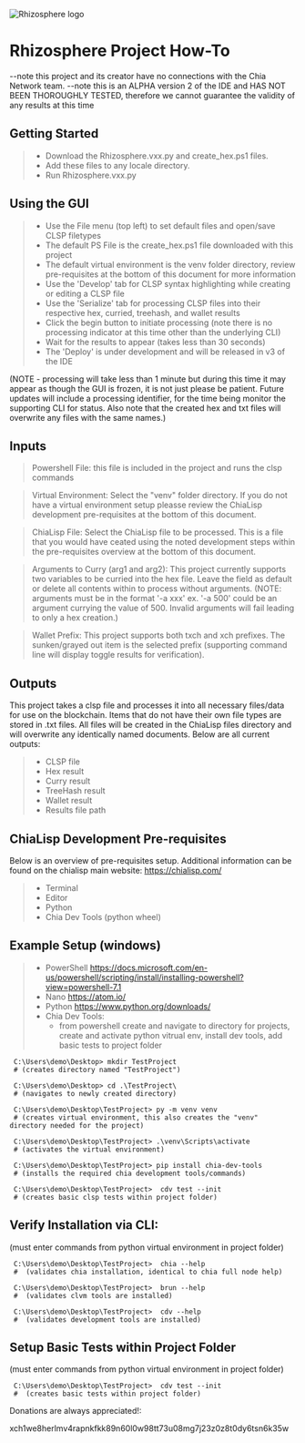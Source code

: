 ![Rhizosphere logo](https://user-images.githubusercontent.com/48610606/135378714-0037a053-af4f-48ce-ad3b-50c7f8ca2cc1.png)

 <h1>Rhizosphere Project How-To</h1>

 --note this project and its creator have no connections with the Chia Network team.
 --note this is an ALPHA version 2 of the IDE and HAS NOT BEEN THOROUGHLY TESTED, therefore we cannot guarantee the validity of any results at this time


<h2>Getting Started</h2>

> - Download the Rhizosphere.vxx.py and create_hex.ps1 files.
> - Add these files to any locale directory.
> - Run Rhizosphere.vxx.py

<h2>Using the GUI</h2>

> - Use the File menu (top left) to set default files and open/save CLSP filetypes
> - The default PS File is the create_hex.ps1 file downloaded with this project
> - The default virtual environment is the venv folder directory, review pre-requisites at the bottom of this document for more information
> - Use the 'Develop' tab for CLSP syntax highlighting while creating or editing a CLSP file
> - Use the 'Serialize' tab for processing CLSP files into their respective hex, curried, treehash, and wallet results
> - Click the begin button to initiate processing (note there is no processing indicator at this time other than the underlying CLI)
> - Wait for the results to appear (takes less than 30 seconds)
> - The 'Deploy' is under development and will be released in v3 of the IDE

 (NOTE - processing will take less than 1 minute but during this time it may appear as though the GUI is frozen, it is not just please be patient. Future updates will include a processing identifier, for the time being monitor the supporting CLI for status. Also note that the created hex and txt files will overwrite any files with the same names.)



 <h2>Inputs</h2>

> Powershell File: this file is included in the project and runs the clsp commands

> Virtual Environment: Select the "venv" folder directory. If you do not have a virtual environment setup pleasse review the ChiaLisp development pre-requisites at the bottom of this document.

> ChiaLisp File: Select the ChiaLisp file to be processed. This is a file that you would have ceated using the noted development steps within the pre-requisites overview at the bottom of this document.

> Arguments to Curry (arg1 and arg2): This project currently supports two variables to be curried into the hex file. Leave the field as default or delete all contents within to process without arguments. (NOTE: arguments must be in the format '-a xxx' ex. '-a 500' could be an argument currying the value of 500. Invalid arguments will fail leading to only a hex creation.)

> Wallet Prefix: This project supports both txch and xch prefixes. The sunken/grayed out item is the selected prefix (supporting command line will display toggle results for verification).

 <h2>Outputs</h2>

This project takes a clsp file and processes it into all necessary files/data for use on the blockchain. Items that do not have their own file types are stored in .txt files. All files will be created in the ChiaLisp files directory and will overwrite any identically named documents. Below are all current outputs:

> - CLSP file
> - Hex result
> - Curry result
> - TreeHash result
> - Wallet result
> - Results file path


 <h2>ChiaLisp Development Pre-requisites</h2>

 Below is an overview of pre-requisites setup. Additional information can be found on the chialisp main website: https://chialisp.com/

> -	Terminal
> -	Editor
> -	Python
> -	Chia Dev Tools (python wheel)


 <h2>Example Setup (windows)</h2>

> -	PowerShell https://docs.microsoft.com/en-us/powershell/scripting/install/installing-powershell?view=powershell-7.1
> -	Nano https://atom.io/
> -	Python https://www.python.org/downloads/
> -	Chia Dev Tools:
>   - from powershell create and navigate to directory for projects, create and activate python vitrual env, install dev tools, add basic tests to project folder

     C:\Users\demo\Desktop>	mkdir TestProject
     # (creates directory named "TestProject")

     C:\Users\demo\Desktop>	cd .\TestProject\
     # (navigates to newly created directory)

     C:\Users\demo\Desktop\TestProject>	py -m venv venv
     # (creates virtual environment, this also creates the "venv" directory needed for the project)

     C:\Users\demo\Desktop\TestProject>	.\venv\Scripts\activate
     # (activates the virtual environment)

     C:\Users\demo\Desktop\TestProject>	pip install chia-dev-tools
     # (installs the required chia development tools/commands)

     C:\Users\demo\Desktop\TestProject>  cdv test --init
     # (creates basic clsp tests within project folder)

 <h2>Verify Installation via CLI:</h2>(must enter commands from python virtual environment in project folder)

     C:\Users\demo\Desktop\TestProject>  chia --help
     #  (validates chia installation, identical to chia full node help)

     C:\Users\demo\Desktop\TestProject>  brun --help
     #  (validates clvm tools are installed)

     C:\Users\demo\Desktop\TestProject>  cdv --help
     #  (validates development tools are installed)

 <h2>Setup Basic Tests within Project Folder</h2>(must enter commands from python virtual environment in project folder)

     C:\Users\demo\Desktop\TestProject>  cdv test --init
     #  (creates basic tests within project folder)


Donations are always appreciated!:

xch1we8herlmv4rapnkfkk89n60l0w98tt73u08mg7j23z0z8t0dy6tsn6k35w
